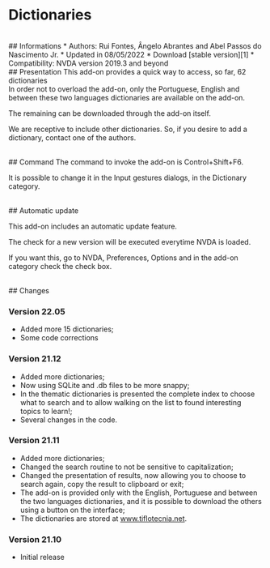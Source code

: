 # Dictionaries

<br>
## Informations
* Authors: Rui Fontes, Ângelo Abrantes and Abel Passos do Nascimento Jr.
* Updated in 08/05/2022
* Download [stable version][1]
* Compatibility: NVDA version 2019.3 and beyond

<br>
## Presentation
This add-on provides a quick way to access, so far, 62 dictionaries
<br>
In order not to overload the add-on, only the Portuguese, English and between these two languages dictionaries are available on the add-on.

The remaining can be downloaded through the add-on itself.

We are receptive to include other dictionaries. So, if you desire to add a dictionary, contact one of the authors.

<br>
## Command
The command to invoke the add-on is Control+Shift+F6.

It is possible to change it in the Input gestures dialogs, in the Dictionary category.

<br>
## Automatic update

This add-on includes an automatic update feature.

The check for a new version will be executed everytime NVDA is loaded.

If you want this, go to NVDA, Preferences, Options and in the add-on category check the check box.

<br>
## Changes

### Version 22.05
* Added more 15 dictionaries;
* Some code corrections

### Version 21.12
* Added more dictionaries;
* Now using SQLite and .db files to be more snappy;
* In the thematic dictionaries is presented the complete index to choose what to search and to allow walking on the list to found interesting topics to learn!;
* Several changes in the code.

### Version 21.11
* Added more dictionaries;
* Changed the search routine to not be sensitive to capitalization;
* Changed the presentation of results, now allowing you to choose to search again, copy the result to clipboard or exit;
* The add-on is provided only with the English, Portuguese and between the two languages dictionaries, and it is possible to download the others using a button on the interface;
* The dictionaries are stored at www.tiflotecnia.net.

### Version 21.10
* Initial release

[1]: https://github.com/ruifontes/Dictionaries/releases/download/22.05/dictionaries-22.05.nvda-addon
